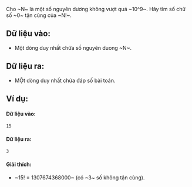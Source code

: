 Cho ~N~ là một số nguyên dương không vượt quá ~10^9~. Hãy tìm số chữ số ~0~ tận cùng của ~N!~.

## Dữ liệu vào:
- Một dòng duy nhất chứa số nguyên duong ~N~.

## Dữ liệu ra:
- MỘt dòng duy nhất chứa đáp số bài toán.

## Ví dụ:
#### Dữ liệu vào:
```
15
```

#### Dữ liệu ra:
```
3
```

#### Giải thích:
- ~15! = 1307674368000~ (có ~3~ số không tận cùng).